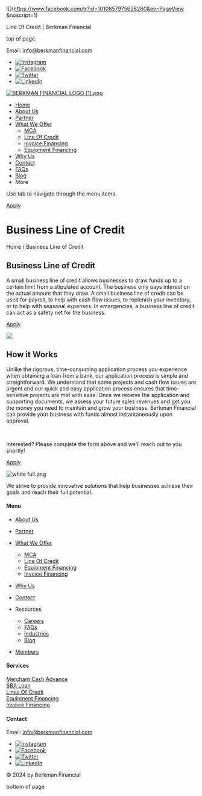 ![](https://www.facebook.com/tr?id=1010857975628260&ev=PageView
&noscript=1)























Line Of Credit | Berkman Financial









top of page

Email: [info@berkmanfinancial.com](mailto:info@berkmanfinancial.com)

* [![Instagram](https://static.wixstatic.com/media/11062b_603340b7bcb14e7785c7b65b233cd9f9~mv2.png/v1/fill/w_25,h_25,al_c,q_85,usm_0.66_1.00_0.01,enc_avif,quality_auto/11062b_603340b7bcb14e7785c7b65b233cd9f9~mv2.png)](https://www.instagram.com/wix)
* [![Facebook](https://static.wixstatic.com/media/11062b_f4e3e7f537ff4762a1914aa14e3e36b9~mv2.png/v1/fill/w_25,h_25,al_c,q_85,usm_0.66_1.00_0.01,enc_avif,quality_auto/11062b_f4e3e7f537ff4762a1914aa14e3e36b9~mv2.png)](https://www.facebook.com/wix)
* [![Twitter](https://static.wixstatic.com/media/11062b_2533d1d4c31245408717d17b946bc8d8~mv2.png/v1/fill/w_25,h_25,al_c,q_85,usm_0.66_1.00_0.01,enc_avif,quality_auto/11062b_2533d1d4c31245408717d17b946bc8d8~mv2.png)](https://www.twitter.com/wix)
* [![LinkedIn](https://static.wixstatic.com/media/11062b_7dcffe5daf2944b7be0a46ac6d472634~mv2.png/v1/fill/w_25,h_25,al_c,q_85,usm_0.66_1.00_0.01,enc_avif,quality_auto/11062b_7dcffe5daf2944b7be0a46ac6d472634~mv2.png)](https://il.linkedin.com/company/wix-com?trk=public_jobs_topcard_logo)

[![BERKMAN FINANCIAL LOGO (1).png](https://static.wixstatic.com/media/dc2646_47c9cea67f644121bae643b90e588dcb~mv2.png/v1/fill/w_287,h_64,al_c,q_85,usm_0.66_1.00_0.01,enc_avif,quality_auto/BERKMAN%20FINANCIAL%20LOGO%20(1).png)](https://www.berkmanfinancial.com)

* [Home](https://www.berkmanfinancial.com)
* [About Us](https://www.berkmanfinancial.com/about-us)
* [Partner](https://www.berkmanfinancial.com/partner)
* [What We Offer](https://www.berkmanfinancial.com)
  + [MCA](https://www.berkmanfinancial.com/mca)
  + [Line Of Credit](https://www.berkmanfinancial.com/line-of-credit)
  + [Invoice Financing](https://www.berkmanfinancial.com/invoice-financing)
  + [Equipment Financing](https://www.berkmanfinancial.com/equipment-financing)
* [Why Us](https://www.berkmanfinancial.com)
* [Contact](https://www.berkmanfinancial.com)
* [FAQs](https://www.berkmanfinancial.com/faq)
* [Blog](https://www.berkmanfinancial.com/blog)
* More

Use tab to navigate through the menu items.

[Apply](https://www.berkmanfinancial.com/apply)

Business Line of Credit
=======================

Home / Business Line of Credit

Business Line of Credit
-----------------------

A small business line of credit allows businesses to draw funds up to a certain limit from a stipulated account. The business only pays interest on the actual amount that they draw. A small business line of credit can be used for payroll, to help with cash flow issues, to replenish your inventory, or to help with seasonal expenses. In emergencies, a business line of credit can act as a safety net for the business.

[Apply](https://www.berkmanfinancial.com/apply)

![](https://static.wixstatic.com/media/e86d5e_8026bde54ec541599434bdae4f07ac3c~mv2.jpg/v1/fill/w_600,h_419,al_c,q_80,usm_0.66_1.00_0.01,enc_avif,quality_auto/e86d5e_8026bde54ec541599434bdae4f07ac3c~mv2.jpg)

How it Works
------------

Unlike the rigorous, time-consuming application process you experience when obtaining a loan from a bank, our application process is simple and straightforward. We understand that some projects and cash flow issues are urgent and our quick and easy application process ensures that time-sensitive projects are met with ease. Once we receive the application and supporting documents, we assess your future sales revenues and get you the money you need to maintain and grow your business. Berkman Financial can provide your business with funds almost instantaneously upon approval. 

​

Interested? Please complete the form above and we'll reach out to you shortly!

[Apply](https://www.berkmanfinancial.com/apply)

![white full.png](https://static.wixstatic.com/media/dc2646_b450f19551ae49c8ac76b15ad7882bbc~mv2.png/v1/fill/w_234,h_78,al_c,q_85,usm_0.66_1.00_0.01,enc_avif,quality_auto/white%20full.png)

We strive to provide innovative solutions that help businesses achieve their goals and reach their full potential.

#### Menu

* [About Us](https://www.berkmanfinancial.com)
* [Partner](https://www.berkmanfinancial.com/partner)
* [What We Offer](https://www.berkmanfinancial.com)
  + [MCA](https://www.berkmanfinancial.com/mca)
  + [Line Of Credit](https://www.berkmanfinancial.com/line-of-credit)
  + [Equipment Financing](https://www.berkmanfinancial.com/equipment-financing)
  + [Invoice Financing](https://www.berkmanfinancial.com/invoice-financing)
* [Why Us](https://www.berkmanfinancial.com)
* [Contact](https://www.berkmanfinancial.com)
* Resources

  + [Careers](https://www.berkmanfinancial.com/careers)
  + [FAQs](https://www.berkmanfinancial.com/faq)
  + [Industries](https://www.berkmanfinancial.com/industries)
  + [Blog](https://www.berkmanfinancial.com/blog)
* [Members](https://www.berkmanfinancial.com/members)

#### Services

[Merchant Cash Advance  
SBA Loan](https://www.berkmanfinancial.com/mca)  
[Lines Of Credit](https://www.berkmanfinancial.com/line-of-credit)  
[Equipment Financing](https://www.berkmanfinancial.com/equipment-financing)  
[Invoice Financing](https://www.berkmanfinancial.com/invoice-financing)

#### Contact

Email: [info@berkmanfinancial.com](mailto:info@berkmanfinancial.com)

* [![Instagram](https://static.wixstatic.com/media/11062b_603340b7bcb14e7785c7b65b233cd9f9~mv2.png/v1/fill/w_25,h_25,al_c,q_85,usm_0.66_1.00_0.01,enc_avif,quality_auto/11062b_603340b7bcb14e7785c7b65b233cd9f9~mv2.png)](https://www.instagram.com/wix)
* [![Facebook](https://static.wixstatic.com/media/11062b_f4e3e7f537ff4762a1914aa14e3e36b9~mv2.png/v1/fill/w_25,h_25,al_c,q_85,usm_0.66_1.00_0.01,enc_avif,quality_auto/11062b_f4e3e7f537ff4762a1914aa14e3e36b9~mv2.png)](https://www.facebook.com/wix)
* [![Twitter](https://static.wixstatic.com/media/11062b_2533d1d4c31245408717d17b946bc8d8~mv2.png/v1/fill/w_25,h_25,al_c,q_85,usm_0.66_1.00_0.01,enc_avif,quality_auto/11062b_2533d1d4c31245408717d17b946bc8d8~mv2.png)](https://www.twitter.com/wix)
* [![LinkedIn](https://static.wixstatic.com/media/11062b_7dcffe5daf2944b7be0a46ac6d472634~mv2.png/v1/fill/w_25,h_25,al_c,q_85,usm_0.66_1.00_0.01,enc_avif,quality_auto/11062b_7dcffe5daf2944b7be0a46ac6d472634~mv2.png)](https://il.linkedin.com/company/wix-com?trk=public_jobs_topcard_logo)

© 2024 by Berkman Financial

bottom of page